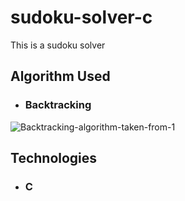 # sudoku-solver-c
This is a sudoku solver

## Algorithm Used
*  ### Backtracking
![Backtracking-algorithm-taken-from-1](https://user-images.githubusercontent.com/84379558/136186001-5061caf8-58d3-487d-9e28-ee747a0e07ce.png)

## Technologies
*  ### C

